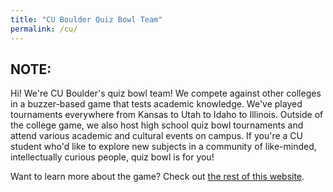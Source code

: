 ```yaml
---
title: "CU Boulder Quiz Bowl Team"
permalink: /cu/
---
```


## NOTE:

Hi! We're CU Boulder's quiz bowl team! We compete against other
colleges in a buzzer-based game that tests academic knowledge. We've
played tournaments everywhere from Kansas to Utah to Idaho to
Illinois. Outside of the college game, we also host high school quiz
bowl tournaments and attend various academic and cultural events on
campus. If you're a CU student who'd like to explore new subjects in a
community of like-minded, intellectually curious people, quiz bowl is
for you!

Want to learn more about the game? Check out [the rest of this
website](/info/what-is-qb/).
